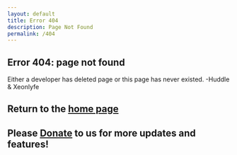 ```yaml
---
layout: default
title: Error 404
description: Page Not Found
permalink: /404
---
```


## Error 404: page not found  
Either a developer has deleted page or this page has never existed. -Huddle & Xeonlyfe

## Return to the [home page](https://shulker.fun)  
## Please [Donate](https://shulker.fun) to us for more updates and features!